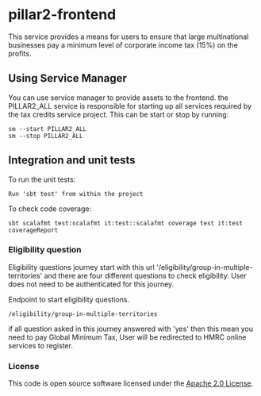 
# pillar2-frontend

This service provides a means for users to ensure that large multinational businesses pay a minimum
level of corporate income tax (15%) on the profits.

## Using Service Manager

You can use service manager to provide assets to the frontend. the PILLAR2_ALL service is responsible for starting up all services required by the tax credits service project.
This can be start or stop by running:

    sm --start PILLAR2_ALL
    sm --stop PILLAR2_ALL




## Integration and unit tests

To run the unit tests:

    Run 'sbt test' from within the project

To check code coverage:

    sbt scalafmt test:scalafmt it:test::scalafmt coverage test it:test coverageReport


### Eligibility question

Eligibility questions journey start  with this url '/eligibility/group-in-multiple-territories' and there are four different questions to check eligibility.
User does not need to be authenticated for this journey.

Endpoint to start eligibility questions.

    /eligibility/group-in-multiple-territories


if all question asked in this journey answered with 'yes' then this mean you need to pay Global Minimum Tax, User will be redirected to  HMRC online services to register.





### License


This code is open source software licensed under the [Apache 2.0 License]("http://www.apache.org/licenses/LICENSE-2.0.html").